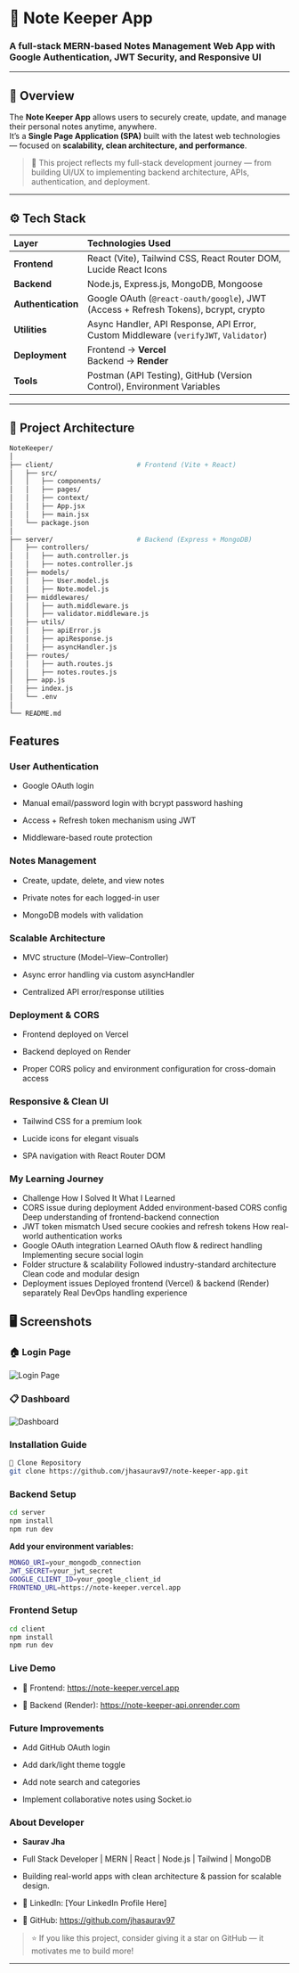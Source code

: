# 📝 Note Keeper App

### A full-stack **MERN-based Notes Management Web App** with Google Authentication, JWT Security, and Responsive UI

---

## 🚀 Overview

The **Note Keeper App** allows users to securely create, update, and manage their personal notes anytime, anywhere.  
It’s a **Single Page Application (SPA)** built with the latest web technologies — focused on **scalability, clean architecture, and performance**.

> 🧠 This project reflects my full-stack development journey — from building UI/UX to implementing backend architecture, APIs, authentication, and deployment.

---

## ⚙️ Tech Stack

| Layer | Technologies Used |
| :---- | :---------------- |
| **Frontend** | React (Vite), Tailwind CSS, React Router DOM, Lucide React Icons |
| **Backend** | Node.js, Express.js, MongoDB, Mongoose |
| **Authentication** | Google OAuth (`@react-oauth/google`), JWT (Access + Refresh Tokens), bcrypt, crypto |
| **Utilities** | Async Handler, API Response, API Error, Custom Middleware (`verifyJWT`, `Validator`) |
| **Deployment** | Frontend → **Vercel** <br> Backend → **Render** |
| **Tools** | Postman (API Testing), GitHub (Version Control), Environment Variables |

---

## 🧩 Project Architecture

```bash
NoteKeeper/
│
├── client/                     # Frontend (Vite + React)
│   ├── src/
│   │   ├── components/
│   │   ├── pages/
│   │   ├── context/
│   │   ├── App.jsx
│   │   ├── main.jsx
│   └── package.json
│
├── server/                     # Backend (Express + MongoDB)
│   ├── controllers/
│   │   ├── auth.controller.js
│   │   ├── notes.controller.js
│   ├── models/
│   │   ├── User.model.js
│   │   ├── Note.model.js
│   ├── middlewares/
│   │   ├── auth.middleware.js
│   │   ├── validator.middleware.js
│   ├── utils/
│   │   ├── apiError.js
│   │   ├── apiResponse.js
│   │   ├── asyncHandler.js
│   ├── routes/
│   │   ├── auth.routes.js
│   │   ├── notes.routes.js
│   ├── app.js
│   ├── index.js
│   └── .env
│
└── README.md
```

##   Features

###  User Authentication

- Google OAuth login

- Manual email/password login with bcrypt password hashing

- Access + Refresh token mechanism using JWT

- Middleware-based route protection

### Notes Management

- Create, update, delete, and view notes

- Private notes for each logged-in user

- MongoDB models with validation

### Scalable Architecture

- MVC structure (Model–View–Controller)

- Async error handling via custom asyncHandler

- Centralized API error/response utilities

### Deployment & CORS

- Frontend deployed on Vercel

- Backend deployed on Render

- Proper CORS policy and environment configuration for cross-domain access

### Responsive & Clean UI

- Tailwind CSS for a premium look

- Lucide icons for elegant visuals

- SPA navigation with React Router DOM

### My Learning Journey
- Challenge	How I Solved It	What I Learned
- CORS issue during deployment	Added environment-based CORS config	Deep understanding of frontend-backend connection
- JWT token mismatch	Used secure cookies and refresh tokens	How real-world authentication works
- Google OAuth integration	Learned OAuth flow & redirect handling	Implementing secure social login
- Folder structure & scalability	Followed industry-standard architecture	Clean code and modular design
- Deployment issues	Deployed frontend (Vercel) & backend (Render) separately	Real DevOps handling experience
  
## 🖥️ Screenshots

### 🏠 Login Page
![Login Page](https://github.com/jhasaurav97/note-keeper-app/assets/12345678/abcdef12-3456-7890)

### 📋 Dashboard
![Dashboard](https://private-user-images.githubusercontent.com/130860836/501333549-7ba511dd-9340-4f70-a8f8-95cbafac334f.png?jwt=eyJ0eXAiOiJKV1QiLCJhbGciOiJIUzI1NiJ9.eyJpc3MiOiJnaXRodWIuY29tIiwiYXVkIjoicmF3LmdpdGh1YnVzZXJjb250ZW50LmNvbSIsImtleSI6ImtleTUiLCJleHAiOjE3NjA1MTI3MDMsIm5iZiI6MTc2MDUxMjQwMywicGF0aCI6Ii8xMzA4NjA4MzYvNTAxMzMzNTQ5LTdiYTUxMWRkLTkzNDAtNGY3MC1hOGY4LTk1Y2JhZmFjMzM0Zi5wbmc_WC1BbXotQWxnb3JpdGhtPUFXUzQtSE1BQy1TSEEyNTYmWC1BbXotQ3JlZGVudGlhbD1BS0lBVkNPRFlMU0E1M1BRSzRaQSUyRjIwMjUxMDE1JTJGdXMtZWFzdC0xJTJGczMlMkZhd3M0X3JlcXVlc3QmWC1BbXotRGF0ZT0yMDI1MTAxNVQwNzEzMjNaJlgtQW16LUV4cGlyZXM9MzAwJlgtQW16LVNpZ25hdHVyZT1mYTk4YTdiMGMxZDBkMmE4N2M3ZGQ2MGRjNjVhMDA0ZmQyZjRhOGJhNTk1OWRkYTdlZDkxMzQ5ZGVlN2U5NWI2JlgtQW16LVNpZ25lZEhlYWRlcnM9aG9zdCJ9.Txs8LILMdwwqfz7iOVD-Lp_ebAjwqImeMD_t48BiPUE)

### Installation Guide
```bash
🔹 Clone Repository
git clone https://github.com/jhasaurav97/note-keeper-app.git
```

### Backend Setup
```bash
cd server
npm install
npm run dev
```

**Add your environment variables:**
```bash
MONGO_URI=your_mongodb_connection
JWT_SECRET=your_jwt_secret
GOOGLE_CLIENT_ID=your_google_client_id
FRONTEND_URL=https://note-keeper.vercel.app
```

### Frontend Setup
```bash
cd client
npm install
npm run dev
```

### Live Demo

- 🔗 Frontend: https://note-keeper.vercel.app

- 🔗 Backend (Render): https://note-keeper-api.onrender.com

### Future Improvements

- Add GitHub OAuth login

- Add dark/light theme toggle

- Add note search and categories

- Implement collaborative notes using Socket.io

### About Developer

- **Saurav Jha**
- Full Stack Developer | MERN | React | Node.js | Tailwind | MongoDB
- Building real-world apps with clean architecture & passion for scalable design.

- 🔗 LinkedIn: [Your LinkedIn Profile Here]
- 🔗 GitHub: https://github.com/jhasaurav97

> ⭐ If you like this project, consider giving it a star on GitHub — it motivates me to build more!

---

